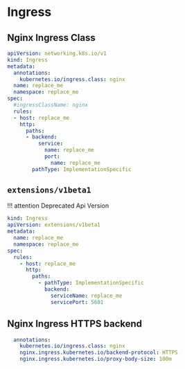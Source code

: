 # Ingress

## Nginx Ingress Class

```yaml
apiVersion: networking.k8s.io/v1
kind: Ingress
metadata:
  annotations:
    kubernetes.io/ingress.class: nginx
  name: replace_me
  namespace: replace_me
spec:
  #ingressClassName: nginx
  rules:
  - host: replace_me
    http:
      paths:
      - backend:
          service:
            name: replace_me
            port:
              name: replace_me
        pathType: ImplementationSpecific
```

## `extensions/v1beta1`

!!! attention
    Deprecated Api Version

```yaml
kind: Ingress
apiVersion: extensions/v1beta1
metadata:
  name: replace_me
  namespace: replace_me
spec:
  rules:
    - host: replace_me
      http:
        paths:
          - pathType: ImplementationSpecific
            backend:
              serviceName: replace_me
              servicePort: 5601 
```

## Nginx Ingress HTTPS backend

```yaml
  annotations:
    kubernetes.io/ingress.class: nginx
    nginx.ingress.kubernetes.io/backend-protocol: HTTPS
	nginx.ingress.kubernetes.io/proxy-body-size: 100m
```
